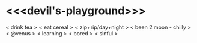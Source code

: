 # <<<devil's-playground>>>
< drink tea >
< eat cereal >
< zip+rip/day+night >
< been 2 moon - chilly >
< @venus >
< learning >
< bored >
< sinful >
